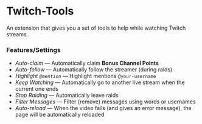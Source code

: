 # Twitch-Tools

An extension that gives you a set of tools to help while watching Twitch streams.

### Features/Settings

- *Auto-claim* &mdash; Automatically claim **Bonus Channel Points**
- *Auto-follow* &mdash; Automatically follow the streamer (during raids)
- *Highlight `@mention`* &mdash; Highlight mentions `@your-username`
- *Keep Watching* &mdash; Automatically go to another live stream when the current one ends
- *Stop Raiding* &mdash; Automatically leave raids
- *Filter Messages* &mdash; Filter (remove) messages using words or usernames
- *Auto-reload* &mdash; When the video fails (and gives an error message), the page will be automatically reloaded
